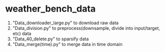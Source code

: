 # weather_bench_data

1. "Data_downloader_large.py" to download raw data
2. "Data_division.py" to preprocess(downsample, divide into input/target, etc) data
3. "Data_40_delete.py" to sparsify data
4. "Data_merge(time).py" to merge data in time domain